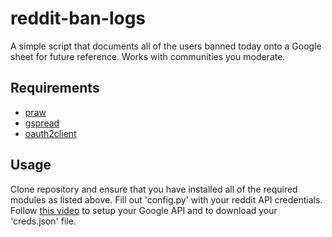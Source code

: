 # reddit-ban-logs
A simple script that documents all of the users banned today onto a Google sheet for future reference. Works with communities you moderate.

## Requirements
* [praw](https://praw.readthedocs.io/en/latest/)
* [gspread](https://gspread.readthedocs.io/en/latest/)
* [oauth2client](https://github.com/googleapis/oauth2client)

## Usage
Clone repository and ensure that you have installed all of the required modules as listed above. Fill out 'config.py' with your reddit API credentials. Follow [this video](https://www.youtube.com/watch?v=cnPlKLEGR7E) to setup your Google API and to download your 'creds.json' file. 